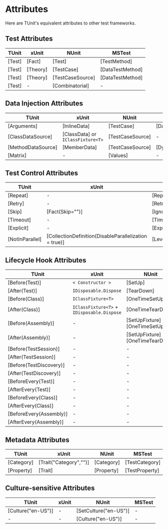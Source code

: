 # Attributes

Here are TUnit's equivalent attributes to other test frameworks.

## Test Attributes

| TUnit  | xUnit    | NUnit            | MSTest           |
| ------ | -------- | ---------------- | ---------------- |
| [Test] | [Fact]   | [Test]           | [TestMethod]     |
| [Test] | [Theory] | [TestCase]       | [DataTestMethod] |
| [Test] | [Theory] | [TestCaseSource] | [DataTestMethod] |
| [Test] | -        | [Combinatorial]  | -                |

## Data Injection Attributes

| TUnit                        | xUnit                             | NUnit            | MSTest        |
| ---------------------------- | --------------------------------- | ---------------- | ------------- |
| [Arguments]                  | [InlineData]                      | [TestCase]       | [DataRow]     |
| [ClassDataSource]            | [ClassData] or `IClassFixture<T>` | [TestCaseSource] | -             |
| [MethodDataSource]           | [MemberData]                      | [TestCaseSource] | [DynamicData] |
| [Matrix]                     | -                                 | [Values]         | -             |

## Test Control Attributes

| TUnit           | xUnit                                                 | NUnit                | MSTest   |
| --------------- | ----------------------------------------------------- | -------------------- | -------- |
| [Repeat]        | -                                                     | [Repeat]             | -        |
| [Retry]         | -                                                     | [Retry]              | -        |
| [Skip]          | [Fact(Skip="")]                                       | [Ignore]             | [Ignore] |
| [Timeout]       | -                                                     | [TimeOut]            | -        |
| [Explicit]      | -                                                     | [Explicit]           | -        |
| [NotInParallel] | [CollectionDefinition(DisableParallelization = true)] | [LevelOfParallelism] | -        |

## Lifecycle Hook Attributes

| TUnit                   | xUnit                                      | NUnit                              | MSTest               |
| ----------------------- | ------------------------------------------ | ---------------------------------- | -------------------- |
| [Before(Test)]          | `< Constructor >`                          | [SetUp]                            | [TestInitialize]     |
| [After(Test)]           | `IDisposable.Dispose`                      | [TearDown]                         | [TestCleanup]        |
| [Before(Class)]         | `IClassFixture<T>`                         | [OneTimeSetUp]                     | [ClassInitialize]    |
| [After(Class)]          | `IClassFixture<T>` + `IDisposable.Dispose` | [OneTimeTearDown]                  | [ClassCleanup]       |
| [Before(Assembly)]      | -                                          | [SetUpFixture] + [OneTimeSetUp]    | [AssemblyInitialize] |
| [After(Assembly)]       | -                                          | [SetUpFixture] + [OneTimeTearDown] | [AssemblyCleanup]    |
| [Before(TestSession)]   | -                                          | -                                  | -                    |
| [After(TestSession)]    | -                                          | -                                  | -                    |
| [Before(TestDiscovery)] | -                                          | -                                  | -                    |
| [After(TestDiscovery)]  | -                                          | -                                  | -                    |
| [BeforeEvery(Test)]     | -                                          | -                                  | -                    |
| [AfterEvery(Test)]      | -                                          | -                                  | -                    |
| [BeforeEvery(Class)]    | -                                          | -                                  | -                    |
| [AfterEvery(Class)]     | -                                          | -                                  | -                    |
| [BeforeEvery(Assembly)] | -                                          | -                                  | -                    |
| [AfterEvery(Assembly)]  | -                                          | -                                  | -                    |

## Metadata Attributes

| TUnit      | xUnit                  | NUnit      | MSTest         |
| ---------- | ---------------------- | ---------- | -------------- |
| [Category] | [Trait("Category","")] | [Category] | [TestCategory] |
| [Property] | [Trait]                | [Property] | [TestProperty] |

## Culture-sensitive Attributes

| TUnit              | xUnit | NUnit                 | MSTest |
|--------------------|-------|-----------------------|--------|
| [Culture("en-US")] | -     | [SetCulture("en-US")] | -      |
| -                  | -     | [Culture("en-US")]    | -      |

